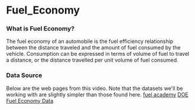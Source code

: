 # Fuel_Economy
### What is Fuel Economy?
The fuel economy of an automobile is the fuel efficiency relationship between the distance traveled and the amount of fuel consumed by the vehicle. Consumption can be expressed in terms of volume of fuel to travel a distance, or the distance travelled per unit volume of fuel consumed.
### Data Source
Below are the web pages from this video. Note that the datasets we'll be working with are slightly simpler than those found here.
[fuel academy](https://www.fueleconomy.gov/)
[DOE Fuel Economy Data](https://www.fueleconomy.gov/feg/download.shtml/)
